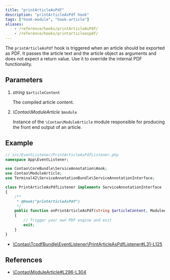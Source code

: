 ```yaml
---
title: "printArticleAsPdf"
description: "printArticleAsPdf hook"
tags: ["hook-module", "hook-article"]
aliases:
    - /reference/hooks/printArticleAsPdf/
    - /reference/hooks/printarticleaspdf/
---
```



The `printArticleAsPdf` hook is triggered when an article should be exported as
PDF. It passes the article text and the article object as arguments and does not
expect a return value. Use it to override the internal PDF functionality.


## Parameters

1. *string* `$articleContent`

    The compiled article content.

2. *\Contao\ModuleArticle* `$module`

    Instance of the `\Contao\ModuleArticle` module responsible for producing the 
    front end output of an article.


## Example

```php
// src/EventListener/PrintArticleAsPdfListener.php
namespace App\EventListener;

use Contao\CoreBundle\ServiceAnnotation\Hook;
use Contao\ModuleArticle;
use Terminal42\ServiceAnnotationBundle\ServiceAnnotationInterface;

class PrintArticleAsPdfListener implements ServiceAnnotationInterface
{
    /**
     * @Hook("printArticleAsPdf")
     */
    public function onPrintArticleAsPdf(string $articleContent, ModuleArticle $module)
    {
        // Trigger your own PDF engine and exit
        exit;
    }
}
```

* [\Contao\TcpdfBundle\EventListener\PrintArticleAsPdfListener#L31-L125](https://github.com/contao/tcpdf-bundle/blob/1.1/src/EventListener/PrintArticleAsPdfListener.php#L31-L125)


## References

* [\Contao\ModuleArticle#L296-L304](https://github.com/contao/contao/blob/4.7.6/core-bundle/src/Resources/contao/modules/ModuleArticle.php#L296-L304)
